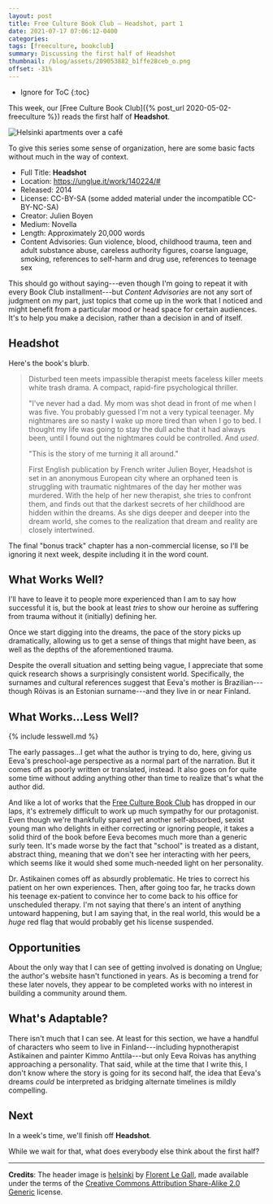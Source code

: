 ```yaml
---
layout: post
title: Free Culture Book Club — Headshot, part 1
date: 2021-07-17 07:06:12-0400
categories:
tags: [freeculture, bookclub]
summary: Discussing the first half of Headshot
thumbnail: /blog/assets/209053882_b1ffe28ceb_o.png
offset: -31%
---
```


* Ignore for ToC
{:toc}

This week, our [Free Culture Book Club]({% post_url 2020-05-02-freeculture %}) reads the first half of **Headshot**.

![Helsinki apartments over a café](/blog/assets/209053882_b1ffe28ceb_o.png "Helsinki apartments over a café")

To give this series some sense of organization, here are some basic facts without much in the way of context.

 * Full Title:  **Headshot**
 * Location:  <https://unglue.it/work/140224/#>
 * Released:  2014
 * License:  CC-BY-SA (some added material under the incompatible CC-BY-NC-SA)
 * Creator:  Julien Boyen
 * Medium:  Novella
 * Length:  Approximately 20,000 words
 * Content Advisories:  Gun violence, blood, childhood trauma, teen and adult substance abuse, careless authority figures, coarse language, smoking, references to self-harm and drug use, references to teenage sex

This should go without saying---even though I'm going to repeat it with every Book Club installment---but *Content Advisories* are not any sort of judgment on my part, just topics that come up in the work that I noticed and might benefit from a particular mood or head space for certain audiences.  It's to help you make a decision, rather than a decision in and of itself.

## Headshot

Here's the book's blurb.

 > Disturbed teen meets impassible therapist meets faceless killer meets white trash drama. A compact, rapid-fire psychological thriller.
 >
 > "I've never had a dad. My mom was shot dead in front of me when I was five. You probably guessed I'm not a very typical teenager. My nightmares are so nasty I wake up more tired than when I go to bed. I thought my life was going to stay the dull ache that it had always been, until I found out the nightmares could be controlled. And *used*.
 >
 > "This is the story of me turning it all around."
 >
 > First English publication by French writer Julien Boyer, Headshot is set in an anonymous European city where an orphaned teen is struggling with traumatic nightmares of the day her mother was murdered. With the help of her new therapist, she tries to confront them, and finds out that the darkest secrets of her childhood are hidden within the dreams. As she digs deeper and deeper into the dream world, she comes to the realization that dream and reality are closely intertwined.

The final "bonus track" chapter has a non-commercial license, so I'll be ignoring it next week, despite including it in the word count.

## What Works Well?

I'll have to leave it to people more experienced than I am to say how successful it is, but the book at least *tries* to show our heroine as suffering from trauma without it (initially) defining her.

Once we start digging into the dreams, the pace of the story picks up dramatically, allowing us to get a sense of things that might have been, as well as the depths of the aforementioned trauma.

Despite the overall situation and setting being vague, I appreciate that some quick research shows a surprisingly consistent world.  Specifically, the surnames and cultural references suggest that Eeva's mother is Brazilian---though Rõivas is an Estonian surname---and they live in or near Finland.

## What Works...Less Well?

{% include lesswell.md %}

The early passages...I get what the author is trying to do, here, giving us Eeva's preschool-age perspective as a normal part of the narration.  But it comes off as poorly written or translated, instead.  It also goes on for quite some time without adding anything other than time to realize that's what the author did.

And like a lot of works that the [Free Culture Book Club](/blog/tag/bookclub) has dropped in our laps, it's extremely difficult to work up much sympathy for our protagonist.  Even though we're thankfully spared yet another self-absorbed, sexist young man who delights in either correcting or ignoring people, it takes a solid third of the book before Eeva becomes much more than a generic surly teen.  It's made worse by the fact that "school" is treated as a distant, abstract thing, meaning that we don't see her interacting with her peers, which seems like it would shed some much-needed light on her personality.

Dr. Astikainen comes off as absurdly problematic.  He tries to correct his patient on her own experiences.  Then, after going too far, he tracks down his teenage ex-patient to convince her to come back to his office for unscheduled therapy.  I'm not saying that there's an intent of anything untoward happening, but I am saying that, in the real world, this would be a *huge* red flag that would probably get his license suspended.

## Opportunities

About the only way that I can see of getting involved is donating on Unglue; the author's website hasn't functioned in years.  As is becoming a trend for these later novels, they appear to be completed works with no interest in building a community around them.

## What's Adaptable?

There isn't much that I can see.  At least for this section, we have a handful of characters who seem to live in Finland---including hypnotherapist Astikainen and painter Kimmo Anttila---but only Eeva Roivas has anything approaching a personality.  That said, while at the time that I write this, I don't know where the story is going for its second half, the idea that Eeva's dreams *could* be interpreted as bridging alternate timelines is mildly compelling.

## Next

In a week's time, we'll finish off **Headshot**.

While we wait for that, what does everybody else think about the first half?

* * *

**Credits**:  The header image is [helsinki](https://www.flickr.com/photos/flrnt/209053882/) by [Florent Le Gall](https://www.flickr.com/photos/flrnt/), made available under the terms of the [Creative Commons Attribution Share-Alike 2.0 Generic](https://creativecommons.org/licenses/by-sa/2.0/) license.

